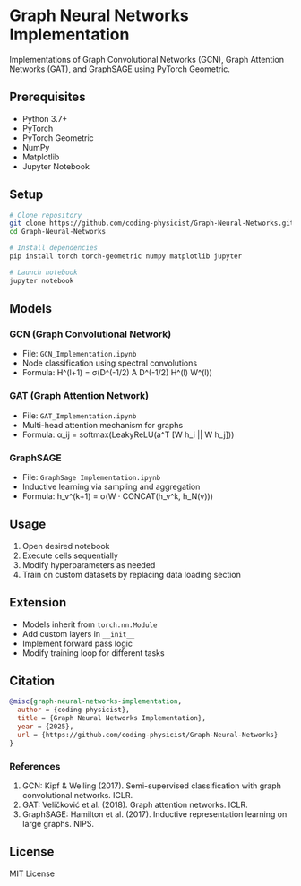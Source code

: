 # Graph Neural Networks Implementation

Implementations of Graph Convolutional Networks (GCN), Graph Attention Networks (GAT), and GraphSAGE using PyTorch Geometric.

## Prerequisites

- Python 3.7+
- PyTorch
- PyTorch Geometric
- NumPy
- Matplotlib
- Jupyter Notebook

## Setup

```bash
# Clone repository
git clone https://github.com/coding-physicist/Graph-Neural-Networks.git
cd Graph-Neural-Networks

# Install dependencies
pip install torch torch-geometric numpy matplotlib jupyter

# Launch notebook
jupyter notebook
```

## Models

### GCN (Graph Convolutional Network)
- File: `GCN_Implementation.ipynb`
- Node classification using spectral convolutions
- Formula: H^(l+1) = σ(D^(-1/2) A D^(-1/2) H^(l) W^(l))

### GAT (Graph Attention Network)
- File: `GAT_Implementation.ipynb`
- Multi-head attention mechanism for graphs
- Formula: α_ij = softmax(LeakyReLU(a^T [W h_i || W h_j]))

### GraphSAGE
- File: `GraphSage Implementation.ipynb`
- Inductive learning via sampling and aggregation
- Formula: h_v^(k+1) = σ(W · CONCAT(h_v^k, h_N(v)))

## Usage

1. Open desired notebook
2. Execute cells sequentially
3. Modify hyperparameters as needed
4. Train on custom datasets by replacing data loading section

## Extension

- Models inherit from `torch.nn.Module`
- Add custom layers in `__init__`
- Implement forward pass logic
- Modify training loop for different tasks

## Citation

```bibtex
@misc{graph-neural-networks-implementation,
  author = {coding-physicist},
  title = {Graph Neural Networks Implementation},
  year = {2025},
  url = {https://github.com/coding-physicist/Graph-Neural-Networks}
}
```

### References

1. GCN: Kipf & Welling (2017). Semi-supervised classification with graph convolutional networks. ICLR.
2. GAT: Veličković et al. (2018). Graph attention networks. ICLR.
3. GraphSAGE: Hamilton et al. (2017). Inductive representation learning on large graphs. NIPS.

## License

MIT License
